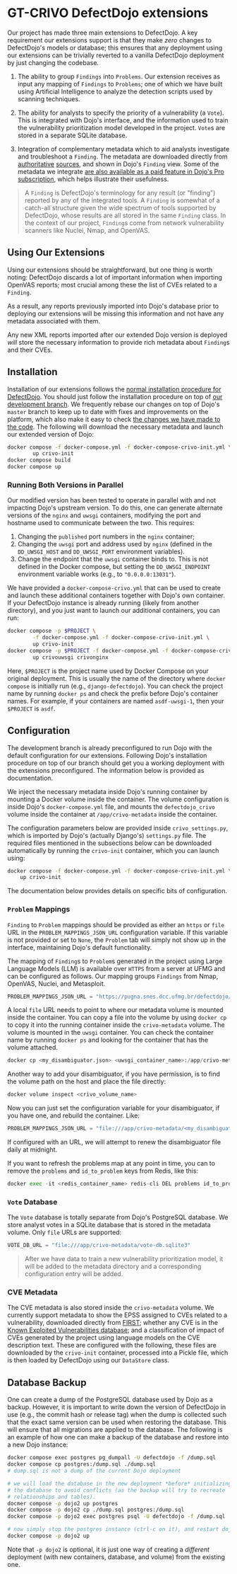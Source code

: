 # GT-CRIVO DefectDojo extensions

Our project has made three main extensions to DefectDojo.  A key requirement our extensions support is that they make *zero* changes to DefectDojo's models or database; this ensures that any deployment using our extensions can be trivially reverted to a vanilla DefectDojo deployment by just changing the codebase.

1. The ability to group `Findings` into `Problems`.  Our extension receives as input any mapping of `Findings` to `Problems`; one of which we have built using Artificial Intelligence to analyze the detection scripts used by scanning techniques.

2. The ability for analysts to specify the priority of a vulnerability (a `Vote`).  This is integrated with Dojo's interface, and the information used to train the vulnerability prioritization model developed in the project. `Vote`s are stored in a separate SQLite database.

3. Integration of complementary metadata which to aid analysts investigate and troubleshoot a `Finding`.  The metadata are downloaded directly from [authoritative](https://www.first.org/epss/) [sources](https://www.cisa.gov/known-exploited-vulnerabilities-catalog), and shown in Dojo's `Finding` view.  Some of the metadata we integrate [are also available as a paid feature in Dojo's Pro subscription](https://github.com/DefectDojo/django-DefectDojo/discussions/11796), which helps illustrate their usefulness.

> A `Finding` is DefectDojo's terminology for any result (or "finding") reported by any of the integrated tools.  A `Finding` is somewhat of a catch-all structure given the wide spectrum of tools supported by DefectDojo, whose results are all stored in the same `Finding` class.  In the context of our project, `Finding`s come from network vulnerability scanners like Nuclei, Nmap, and OpenVAS.

## Using Our Extensions

Using our extensions should be straightforward, but one thing is worth noting:  DefectDojo discards a lot of important information when importing OpenVAS reports; most crucial among these the list of CVEs related to a `Finding`.

As a result, any reports previously imported into Dojo's database prior to deploying our extensions will be missing this information and not have any metadata associated with them.

Any new XML reports imported after our extended Dojo version is deployed *will* store the necessary information to provide rich metadata about `Finding`s and their CVEs.

## Installation

Installation of our extensions follows the [normal installation procedure for DefectDojo](https://github.com/DefectDojo/django-DefectDojo/blob/master/readme-docs/DOCKER.md).  You should just follow the installation procedure on top of [our development branch](https://github.com/iago-r/django-DefectDojo/tree/crivo).  We frequently rebase our changes on top of Dojo's `master` branch to keep up to date with fixes and improvements on the platform, which also make it easy to check [the changes we have made to the code](https://github.com/DefectDojo/django-DefectDojo/compare/master...iago-r:django-DefectDojo:crivo).  The following will download the necessary metadata and launch our extended version of Dojo:

```bash
docker compose -f docker-compose.yml -f docker-compose-crivo-init.yml \
        up crivo-init
docker compose build
docker compose up
```

### Running Both Versions in Parallel

Our modified version has been tested to operate in parallel with and not impacting Dojo's upstream version.  To do this, one can generate alternate versions of the `nginx` and `uwsgi` containers, modifying the port and hostname used to communicate between the two.  This requires:

1. Changing the `published` port numbers in the `nginx` container;
2. Changing the `uwsgi` port and address used by `nginx` (defined in the `DD_UWSGI_HOST` and `DD_UWSGI_PORT` environment variables).
3. Change the endpoint that the `uwsgi` container binds to.  This is not defined in the Docker compose, but setting the `DD_UWSGI_ENDPOINT` environment variable works (e.g., to `"0.0.0.0:13031"`).

We have provided a `docker-compose-crivo.yml` that can be used to create and launch these additional containers together with Dojo's own container.  If your DefectDojo instance is already running (likely from another directory), and you just want to launch our additional containers, you can run:

```bash
docker compose -p $PROJECT \
        -f docker-compose.yml -f docker-compose-crivo-init.yml \
        up crivo-init
docker compose -p $PROJECT -f docker-compose.yml -f docker-compose-crivo.yml \
        up crivouwsgi crivonginx
```

Here, `$PROJECT` is the project name used by Docker Compose on your original deployment. This is usually the name of the directory where `docker compose` is initially run (e.g., `django-defectdojo`).  You can check the project name by running `docker ps` and check the prefix before Dojo's container names.  For example, if your containers are named `asdf-uwsgi-1`, then your `$PROJECT` is `asdf`.

## Configuration

The development branch is already preconfigured to run Dojo with the default configuration for our extensions.  Following Dojo's installation procedure on top of our branch should get you a working deployment with the extensions preconfigured.  The information below is provided as documentation.

We inject the necessary metadata inside Dojo's running container by mounting a Docker volume inside the container.  The volume configuration is inside Dojo's `docker-compose.yml` file, and mounts the `defectdojo_crivo` volume inside the container at `/app/crivo-metadata` inside the container.

The configuration parameters below are provided inside `crivo_settings.py`, which is imported by Dojo's (actually Django's) `settings.py` file.  The required files mentioned in the subsections below can be downloaded automatically by running the `crivo-init` container, which you can launch using:

```bash
docker compose -f docker-compose.yml -f docker-compose-crivo-init.yml \
    up crivo-init
```

The documentation below provides details on specific bits of configuration.

### `Problem` Mappings

`Finding` to `Problem` mappings should be provided as either an `https` or `file` URL in the `PROBLEM_MAPPINGS_JSON_URL` configuration variable. If this variable is not provided or set to `None`, the `Problem` tab will simply not show up in the interface, maintaining Dojo's default functionality.

The mapping of `Finding`s to `Problem`s generated in the project using Large Language Models (LLM) is available over `HTTPS` from a server at UFMG and can be configured as follows. Our mapping groups `Findings` from Nmap, OpenVAS, Nuclei, and Metasploit.

```python
PROBLEM_MAPPINGS_JSON_URL = "https://pugna.snes.dcc.ufmg.br/defectdojo/disambiguator.json"
```

A local `file` URL needs to point to where our metadata volume is mounted inside the container.  You can copy a file into the volume by using `docker cp` to copy it into the running container inside the `crivo-metadata` volume. The volume is mounted in the `uwsgi` container. You can check the container name by running `docker ps` and looking for the container that has the volume attached.

```python
docker cp <my_disambiguator.json> <uwsgi_container_name>:/app/crivo-metadata/
```

Another way to add your disambiguator, if you have permission, is to find the volume path on the host and place the file directly:

```python
docker volume inspect <crivo_volume_name>
```

Now you can just set the configuration variable for your disambiguator, if you have one, and rebuild the container. Like:

```python
PROBLEM_MAPPINGS_JSON_URL = "file:///app/crivo-metadata/<my_disambiguator.json>"
```

If configured with an URL, we will attempt to renew the disambiguator file daily at midnight.

If you want to refresh the problems map at any point in time, you can to remove the `problems` and `id_to_problem` keys from Redis, like this:

```python
docker exec -it <redis_container_name> redis-cli DEL problems id_to_problem
```

### `Vote` Database

The `Vote` database is totally separate from Dojo's PostgreSQL database.  We store analyst votes in a SQLite database that is stored in the metadata volume.  Only `file` URLs are supported:

```python
VOTE_DB_URL = "file:///app/crivo-metadata/vote-db.sqlite3"
```

> After we have data to train a new vulnerability prioritization model, it will be added to the metadata directory and a corresponding configuration entry will be added.

### CVE Metadata

The CVE metadata is also stored inside the `crivo-metadata` volume.  We currently support metadata to show the EPSS assigned to CVEs related to a vulnerability, downloaded directly from [FIRST](https://www.first.org/epss/); whether any CVE is in the [Known Exploited Vulnerabilities database](https://www.cisa.gov/known-exploited-vulnerabilities-catalog); and a classification of impact of CVEs generated by the project using language models on the CVE description text.  These are configured with the following, these files are downloaded by the `crivo-init` container, processed into a Pickle file, which is then loaded by DefectDojo using our `DataStore` class.

## Database Backup

One can create a dump of the PostgreSQL database used by Dojo as a backup.  However, it is important to write down the version of DefectDojo in use (e.g., the commit hash or release tag) when the dump is collected such that the exact same version can be used when restoring the database.  This will ensure that all migrations are applied to the database.  The following is an example of how one can make a backup of the database and restore into a new Dojo instance:

```bash
docker compose exec postgres pg_dumpall -U defectdojo -f /dump.sql
docker compose cp postgres:/dump.sql ./dump.sql
# dump.sql is not a dump of the current Dojo deployment

# we will load the database in the new deployment *before* initializing
# the database to avoid conflicts (as the backup will try to recreate
# relationships and tables).
docmer compose -p dojo2 up postgres
docker compose -p dojo2 cp ./dump.sql postgres:/dump.sql
docker compose -p dojo2 exec postgres psql -U defectdojo -f /dump.sql

# now simply stop the postgres instance (ctrl-c on it), and restart dojo:
docker compose -p dojo2 up
```

Note that `-p dojo2` is optional, it is just one way of creating a *different* deployment (with new containers, database, and volume) from the existing one.
